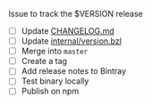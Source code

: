Issue to track the $VERSION release

* [ ] Update [CHANGELOG.md](/joneshf/purty/blob/master/CHANGELOG.md)
* [ ] Update [internal/version.bzl](/joneshf/purty/blob/master/internal/version.bzl)
* [ ] Merge into `master`
* [ ] Create a tag
* [ ] Add release notes to Bintray
* [ ] Test binary locally
* [ ] Publish on npm
